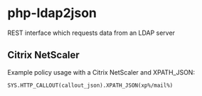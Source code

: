 # php-ldap2json

REST interface which requests data from an LDAP server

## Citrix NetScaler

Example policy usage with a Citrix NetScaler and XPATH_JSON:

```
SYS.HTTP_CALLOUT(callout_json).XPATH_JSON(xp%/mail%)
```
